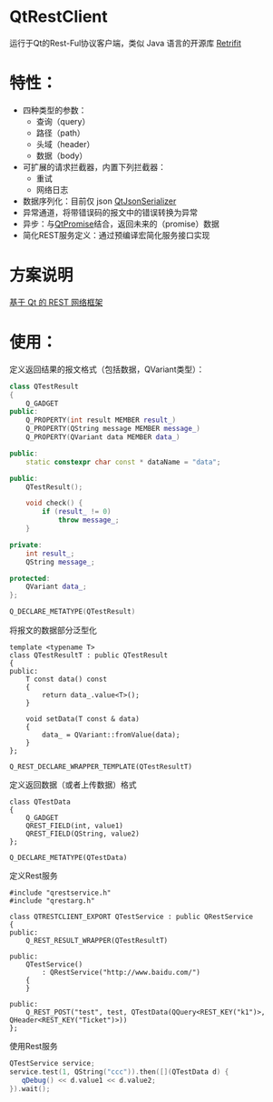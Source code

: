 # QtRestClient
运行于Qt的Rest-Ful协议客户端，类似 Java 语言的开源库 [Retrifit](https://github.com/square/retrofit)

# 特性：
+ 四种类型的参数：
   + 查询（query）
   + 路径（path）
   + 头域（header）
   + 数据（body）
+ 可扩展的请求拦截器，内置下列拦截器：
   + 重试
   + 网络日志
+ 数据序列化：目前仅 json [QtJsonSerializer](https://github.com/Skycoder42/QtJsonSerializer)
+ 异常通道，将带错误码的报文中的错误转换为异常
+ 异步：与[QtPromise](https://github.com/simonbrunel/qtpromise)结合，返回未来的（promise）数据
+ 简化REST服务定义：通过预编译宏简化服务接口实现

# 方案说明
[基于 Qt 的 REST 网络框架](https://blog.csdn.net/luansxx/article/details/120796569)

# 使用：
定义返回结果的报文格式（包括数据，QVariant类型）：
```cpp
class QTestResult
{
    Q_GADGET
public:
    Q_PROPERTY(int result MEMBER result_)
    Q_PROPERTY(QString message MEMBER message_)
    Q_PROPERTY(QVariant data MEMBER data_)

public:
    static constexpr char const * dataName = "data";

public:
    QTestResult();

    void check() {
        if (result_ != 0)
            throw message_;
    }

private:
    int result_;
    QString message_;

protected:
    QVariant data_;
};

Q_DECLARE_METATYPE(QTestResult)
```
将报文的数据部分泛型化
```
template <typename T>
class QTestResultT : public QTestResult
{
public:
    T const data() const
    {
        return data_.value<T>();
    }

    void setData(T const & data)
    {
        data_ = QVariant::fromValue(data);
    }
};

Q_REST_DECLARE_WRAPPER_TEMPLATE(QTestResultT)
```
定义返回数据（或者上传数据）格式
```
class QTestData
{
    Q_GADGET
    QREST_FIELD(int, value1)
    QREST_FIELD(QString, value2)
};

Q_DECLARE_METATYPE(QTestData)
```
定义Rest服务
```
#include "qrestservice.h"
#include "qrestarg.h"

class QTRESTCLIENT_EXPORT QTestService : public QRestService
{
public:
    Q_REST_RESULT_WRAPPER(QTestResultT)

public:
    QTestService()
        : QRestService("http://www.baidu.com/")
    {
    }

public:
    Q_REST_POST("test", test, QTestData(QQuery<REST_KEY("k1")>, QHeader<REST_KEY("Ticket")>))
};
```
使用Rest服务
```cpp
QTestService service;
service.test(1, QString("ccc")).then([](QTestData d) {
   qDebug() << d.value1 << d.value2;
}).wait();
```
